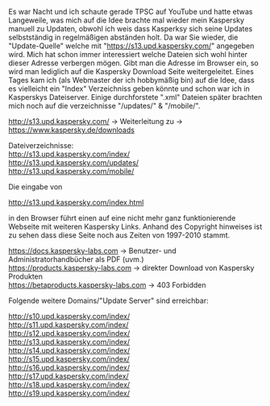 Es war Nacht und ich schaute gerade TPSC auf YouTube und hatte etwas Langeweile, was mich auf die Idee brachte mal wieder mein Kaspersky manuell zu Updaten, obwohl ich weis dass Kasperksy sich seine Updates selbstständig in regelmäßigen abständen holt. Da war Sie wieder, die "Update-Quelle" welche mit "https://s13.upd.kaspersky.com/" angegeben wird. Mich hat schon immer interessiert welche Dateien sich wohl hinter dieser Adresse verbergen mögen. Gibt man die Adresse im Browser ein, so wird man lediglich auf die Kaspersky Download Seite weitergeleitet. Eines Tages kam ich (als Webmaster der ich hobbymäßig bin) auf die Idee, dass es vielleicht ein "Index" Verzeichniss geben könnte und schon war ich in Kasperskys Dateiserver. Einige durchforstete ".xml" Dateien später brachten mich noch auf die verzeichnisse "/updates/" & "/mobile/".


http://s13.upd.kaspersky.com/ -> Weiterleitung zu -> https://www.kaspersky.de/downloads  
  
Dateiverzeichnisse:  
http://s13.upd.kaspersky.com/index/  
http://s13.upd.kaspersky.com/updates/  
http://s13.upd.kaspersky.com/mobile/    
  
  
  
Die eingabe von 
  
http://s13.upd.kaspersky.com/index.html 
  
in den Browser führt einen auf eine nicht mehr ganz funktionierende Webseite mit weiteren Kaspersky Links.
Anhand des Copyright hinweises ist zu sehen dass diese Seite noch aus Zeiten von 1997-2010 stammt.
  
https://docs.kaspersky-labs.com -> Benutzer- und Administratorhandbücher als PDF (uvm.)  
https://products.kaspersky-labs.com -> direkter Download von Kaspersky Produkten  
https://betaproducts.kaspersky-labs.com -> 403 Forbidden  
  
  
Folgende weitere Domains/"Update Server" sind erreichbar:
  
http://s10.upd.kaspersky.com/index/  
http://s11.upd.kaspersky.com/index/  
http://s12.upd.kaspersky.com/index/  
http://s13.upd.kaspersky.com/index/  
http://s14.upd.kaspersky.com/index/  
http://s15.upd.kaspersky.com/index/  
http://s16.upd.kaspersky.com/index/  
http://s17.upd.kaspersky.com/index/  
http://s18.upd.kaspersky.com/index/  
http://s19.upd.kaspersky.com/index/  

